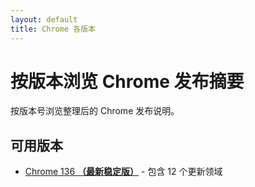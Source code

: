 ```yaml
---
layout: default
title: Chrome 各版本
---
```


# 按版本浏览 Chrome 发布摘要

按版本号浏览整理后的 Chrome 发布说明。

## 可用版本

- [Chrome 136 **（最新稳定版）**](./chrome-136/) - 包含 12 个更新领域
